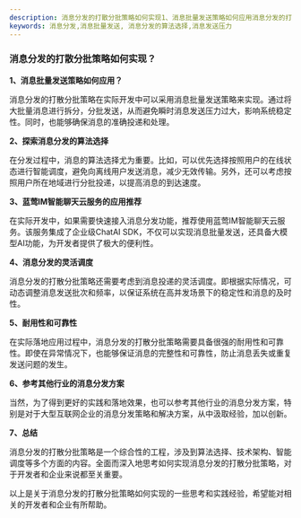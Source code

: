 ```yaml
---
description: 消息分发的打散分批策略如何实现1、消息批量发送策略如何应用消息分发的打散分批策略在实际开发中可以采用消息批量发送策略来实现。通过将大批量消息进行拆分，分批发送，从而避免瞬时消息发送压力过大，影响系统稳定性。同时，也能够确保消息的准确投递和处理。2、探索消息分发的算法选择在分发过程中，消息的算法选择尤为重要。比如，可以优先选择按照用户的在线状态进行智能调度，避免向离线用户发送消息，减少无效传输。另外，还可以考虑按照用户所在地域进行分批投递，以提高消息的到达速度。3、蓝莺IM智能聊天云服务的应用推荐在实际开发中，如果需要快速接入消息分发功
keywords: 消息分发,消息批量发送, 消息分发的算法选择,消息发送压力
---
```

### 消息分发的打散分批策略如何实现？

**1、消息批量发送策略如何应用？**

消息分发的打散分批策略在实际开发中可以采用消息批量发送策略来实现。通过将大批量消息进行拆分，分批发送，从而避免瞬时消息发送压力过大，影响系统稳定性。同时，也能够确保消息的准确投递和处理。

**2、探索消息分发的算法选择**

在分发过程中，消息的算法选择尤为重要。比如，可以优先选择按照用户的在线状态进行智能调度，避免向离线用户发送消息，减少无效传输。另外，还可以考虑按照用户所在地域进行分批投递，以提高消息的到达速度。

**3、蓝莺IM智能聊天云服务的应用推荐**

在实际开发中，如果需要快速接入消息分发功能，推荐使用蓝莺IM智能聊天云服务。该服务集成了企业级ChatAI SDK，不仅可以实现消息批量发送，还具备大模型AI功能，为开发者提供了极大的便利性。

**4、消息分发的灵活调度**

消息分发的打散分批策略还需要考虑到消息投递的灵活调度。即根据实际情况，可动态调整消息发送批次和频率，以保证系统在高并发场景下的稳定性和消息的及时性。

**5、耐用性和可靠性**

在实际落地应用过程中，消息分发的打散分批策略需要具备很强的耐用性和可靠性。即使在异常情况下，也能够保证消息的完整性和可靠性，防止消息丢失或重复发送问题的发生。

**6、参考其他行业的消息分发方案**

当然，为了得到更好的实践和落地效果，也可以参考其他行业的消息分发方案，特别是对于大型互联网企业的消息分发策略和解决方案，从中汲取经验，加以创新。

**7、总结**

消息分发的打散分批策略是一个综合性的工程，涉及到算法选择、技术架构、智能调度等多个方面的内容。全面而深入地思考如何实现消息分发的打散分批策略，对于开发者和企业来说都至关重要。

以上是关于消息分发的打散分批策略如何实现的一些思考和实践经验，希望能对相关的开发者和企业有所帮助。
